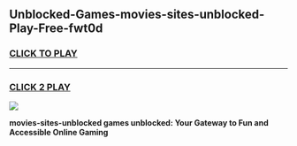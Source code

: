 
## Unblocked-Games-movies-sites-unblocked-Play-Free-fwt0d
<h3>
<a href="https://premium76.site?title=movies-sites-unblocked&ref=20M">CLICK TO PLAY</a></h3>
<hr>

<h3>
<a href="https://premium76.site?title=movies-sites-unblocked&ref=20M">CLICK 2 PLAY</a>
  
</h3>

<a href="https://premium76.site?title=movies-sites-unblocked&ref=19M"><img src="https://clearcache.store/games.png"></a>


**movies-sites-unblocked games unblocked: Your Gateway to Fun and Accessible Online Gaming**
